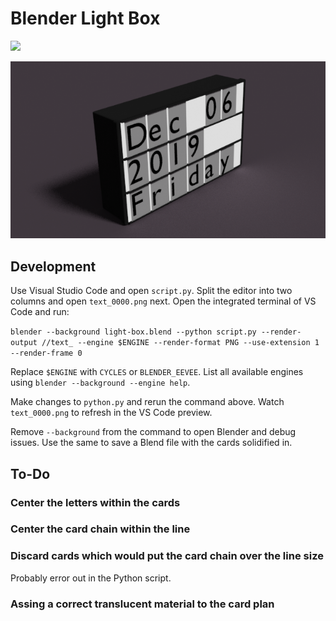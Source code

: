 # Blender Light Box

![](https://github.com/tomashubelbauer/blender-light-box/workflows/render/badge.svg)

![](text_0000.png)

## Development

Use Visual Studio Code and open `script.py`.
Split the editor into two columns and open `text_0000.png` next.
Open the integrated terminal of VS Code and run:

`blender --background light-box.blend --python script.py --render-output //text_ --engine $ENGINE --render-format PNG --use-extension 1 --render-frame 0`

Replace `$ENGINE` with `CYCLES` or `BLENDER_EEVEE`.
List all available engines using `blender --background --engine help`.

Make changes to `python.py` and rerun the command above.
Watch `text_0000.png` to refresh in the VS Code preview.

Remove `--background` from the command to open Blender and debug issues.
Use the same to save a Blend file with the cards solidified in.

## To-Do

### Center the letters within the cards

### Center the card chain within the line

### Discard cards which would put the card chain over the line size

Probably error out in the Python script.

### Assing a correct translucent material to the card plan
